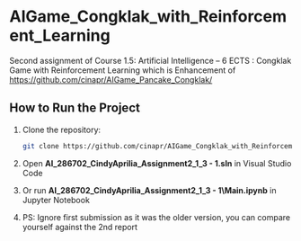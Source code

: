 # AIGame_Congklak_with_Reinforcement_Learning
Second assignment of Course 1.5: Artificial Intelligence – 6 ECTS : Congklak Game with Reinforcement Learning which is Enhancement of https://github.com/cinapr/AIGame_Pancake_Congklak/

## How to Run the Project

1. Clone the repository:
   ```bash
   git clone https://github.com/cinapr/AIGame_Congklak_with_Reinforcement_Learning.git
   ```

2. Open **AI_286702_CindyAprilia_Assignment2_1_3 - 1.sln** in Visual Studio Code

3. Or run **AI_286702_CindyAprilia_Assignment2_1_3 - 1\Main.ipynb** in Jupyter Notebook

4. PS: Ignore first submission as it was the older version, you can compare yourself against the 2nd report
